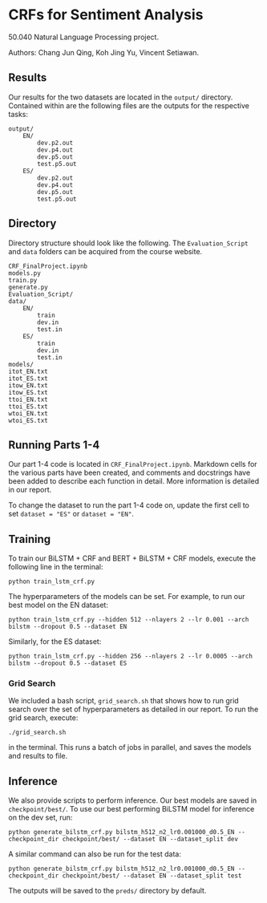 # CRFs for Sentiment Analysis
50.040 Natural Language Processing project.

Authors: Chang Jun Qing, Koh Jing Yu, Vincent Setiawan.

## Results
Our results for the two datasets are located in the `output/` directory. Contained within are the following files are the outputs for the respective tasks:

```
output/
    EN/
        dev.p2.out
        dev.p4.out
        dev.p5.out
        test.p5.out
    ES/
        dev.p2.out
        dev.p4.out
        dev.p5.out
        test.p5.out
```

## Directory
Directory structure should look like the following. The `Evaluation_Script` and `data` folders can be acquired from the course website.

```
CRF_FinalProject.ipynb
models.py
train.py
generate.py
Evaluation_Script/
data/
    EN/
        train
        dev.in
        test.in
    ES/
        train
        dev.in
        test.in
models/
itot_EN.txt
itot_ES.txt
itow_EN.txt
itow_ES.txt
ttoi_EN.txt
ttoi_ES.txt
wtoi_EN.txt
wtoi_ES.txt
```

## Running Parts 1-4
Our part 1-4 code is located in `CRF_FinalProject.ipynb`. Markdown cells for the various parts have been created, and comments and docstrings have been added to describe each function in detail. More information is detailed in our report.

To change the dataset to run the part 1-4 code on, update the first cell to set `dataset = "ES"` or `dataset = "EN"`.

## Training
To train our BiLSTM + CRF and BERT + BiLSTM + CRF models, execute the following line in the terminal:

```
python train_lstm_crf.py
```

The hyperparameters of the models can be set. For example, to run our best model on the EN dataset:
```
python train_lstm_crf.py --hidden 512 --nlayers 2 --lr 0.001 --arch bilstm --dropout 0.5 --dataset EN
```

Similarly, for the ES dataset:
```
python train_lstm_crf.py --hidden 256 --nlayers 2 --lr 0.0005 --arch bilstm --dropout 0.5 --dataset ES
```

### Grid Search
We included a bash script, `grid_search.sh` that shows how to run grid search over the set of hyperparameters as detailed in our report. To run the grid search, execute:

```
./grid_search.sh
```

in the terminal. This runs a batch of jobs in parallel, and saves the models and results to file.

## Inference
We also provide scripts to perform inference. Our best models are saved in `checkpoint/best/`. To use our best performing BiLSTM model for inference on the dev set, run:

```
python generate_bilstm_crf.py bilstm_h512_n2_lr0.001000_d0.5_EN --checkpoint_dir checkpoint/best/ --dataset EN --dataset_split dev
```

A similar command can also be run for the test data:
```
python generate_bilstm_crf.py bilstm_h512_n2_lr0.001000_d0.5_EN --checkpoint_dir checkpoint/best/ --dataset EN --dataset_split test
```

The outputs will be saved to the `preds/` directory by default.

